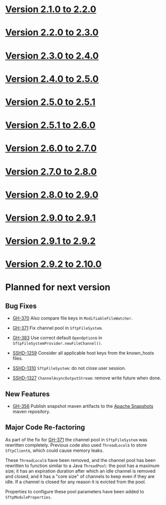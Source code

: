 # [Version 2.1.0 to 2.2.0](./docs/changes/2.2.0.md)

# [Version 2.2.0 to 2.3.0](./docs/changes/2.3.0.md)

# [Version 2.3.0 to 2.4.0](./docs/changes/2.4.0.md)

# [Version 2.4.0 to 2.5.0](./docs/changes/2.5.0.md)

# [Version 2.5.0 to 2.5.1](./docs/changes/2.5.1.md)

# [Version 2.5.1 to 2.6.0](./docs/changes/2.6.0.md)

# [Version 2.6.0 to 2.7.0](./docs/changes/2.7.0.md)

# [Version 2.7.0 to 2.8.0](./docs/changes/2.8.0.md)

# [Version 2.8.0 to 2.9.0](./docs/changes/2.9.0.md)

# [Version 2.9.0 to 2.9.1](./docs/changes/2.9.1.md)

# [Version 2.9.1 to 2.9.2](./docs/changes/2.9.2.md)

# [Version 2.9.2 to 2.10.0](./docs/changes/2.10.0.md)

# Planned for next version

## Bug Fixes

* [GH-370](https://github.com/apache/mina-sshd/issues/370) Also compare file keys in `ModifiableFileWatcher`.
* [GH-371](https://github.com/apache/mina-sshd/issues/371) Fix channel pool in `SftpFileSystem`.
* [GH-383](https://github.com/apache/mina-sshd/issues/383) Use correct default `OpenOption`s in `SftpFileSystemProvider.newFileChannel()`.

* [SSHD-1259](https://issues.apache.org/jira/browse/SSHD-1259) Consider all applicable host keys from the known_hosts files.
* [SSHD-1310](https://issues.apache.org/jira/browse/SSHD-1310) `SftpFileSystem`: do not close user session.
* [SSHD-1327](https://issues.apache.org/jira/browse/SSHD-1327) `ChannelAsyncOutputStream`: remove write future when done.

## New Features

* [GH-356](https://github.com/apache/mina-sshd/issues/356) Publish snapshot maven artifacts to the [Apache Snapshots](https://repository.apache.org/content/repositories/snapshots) maven repository.


## Major Code Re-factoring

As part of the fix for [GH-371](https://github.com/apache/mina-sshd/issues/371)
the channel pool in `SftpFileSystem` was rewritten completely. Previous code also
used `ThreadLocal`s to store `SftpClient`s, which could cause memory leaks.

These `ThreadLocal`s have been removed, and the channel pool has been rewritten
to function similar to a Java `ThreadPool`: the pool has a maximum size; it has
an expiration duration after which an idle channel is removed and closed, and
it has a "core size" of channels to keep even if they are idle. If a channel is
closed for any reason it is evicted from the pool.

Properties to configure these pool parameters have been added to `SftpModuleProperties`.